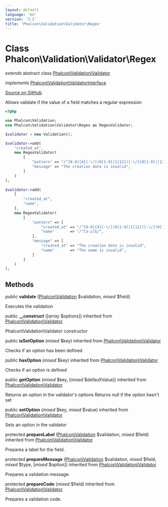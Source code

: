 ```yaml
---
layout: default
language: 'en'
version: '3.2'
title: 'Phalcon\Validation\Validator\Regex'
---
```

# Class **Phalcon\Validation\Validator\Regex**

*extends* abstract class [Phalcon\Validation\Validator](/3.2/en/api/Phalcon_Validation_Validator)

*implements* [Phalcon\Validation\ValidatorInterface](/3.2/en/api/Phalcon_Validation_ValidatorInterface)

<a href="https://github.com/phalcon/cphalcon/tree/v3.2.0/phalcon/validation/validator/regex.zep" class="btn btn-default btn-sm">Source on GitHub</a>

Allows validate if the value of a field matches a regular expression

```php
<?php

use Phalcon\Validation;
use Phalcon\Validation\Validator\Regex as RegexValidator;

$validator = new Validation();

$validator->add(
    "created_at",
    new RegexValidator(
        [
            "pattern" => "/^[0-9]{4}[-\/](0[1-9]|1[12])[-\/](0[1-9]|[12][0-9]|3[01])$/",
            "message" => "The creation date is invalid",
        ]
    )
);

$validator->add(
    [
        "created_at",
        "name",
    ],
    new RegexValidator(
        [
            "pattern" => [
                "created_at" => "/^[0-9]{4}[-\/](0[1-9]|1[12])[-\/](0[1-9]|[12][0-9]|3[01])$/",
                "name"       => "/^[a-z]$/",
            ],
            "message" => [
                "created_at" => "The creation date is invalid",
                "name"       => "The name is invalid",
            ]
        ]
    )
);

```


## Methods
public  **validate** ([Phalcon\Validation](/3.2/en/api/Phalcon_Validation) $validation, *mixed* $field)

Executes the validation



public  **__construct** ([*array* $options]) inherited from [Phalcon\Validation\Validator](/3.2/en/api/Phalcon_Validation_Validator)

Phalcon\Validation\Validator constructor



public  **isSetOption** (*mixed* $key) inherited from [Phalcon\Validation\Validator](/3.2/en/api/Phalcon_Validation_Validator)

Checks if an option has been defined



public  **hasOption** (*mixed* $key) inherited from [Phalcon\Validation\Validator](/3.2/en/api/Phalcon_Validation_Validator)

Checks if an option is defined



public  **getOption** (*mixed* $key, [*mixed* $defaultValue]) inherited from [Phalcon\Validation\Validator](/3.2/en/api/Phalcon_Validation_Validator)

Returns an option in the validator's options
Returns null if the option hasn't set



public  **setOption** (*mixed* $key, *mixed* $value) inherited from [Phalcon\Validation\Validator](/3.2/en/api/Phalcon_Validation_Validator)

Sets an option in the validator



protected  **prepareLabel** ([Phalcon\Validation](/3.2/en/api/Phalcon_Validation) $validation, *mixed* $field) inherited from [Phalcon\Validation\Validator](/3.2/en/api/Phalcon_Validation_Validator)

Prepares a label for the field.



protected  **prepareMessage** ([Phalcon\Validation](/3.2/en/api/Phalcon_Validation) $validation, *mixed* $field, *mixed* $type, [*mixed* $option]) inherited from [Phalcon\Validation\Validator](/3.2/en/api/Phalcon_Validation_Validator)

Prepares a validation message.



protected  **prepareCode** (*mixed* $field) inherited from [Phalcon\Validation\Validator](/3.2/en/api/Phalcon_Validation_Validator)

Prepares a validation code.



